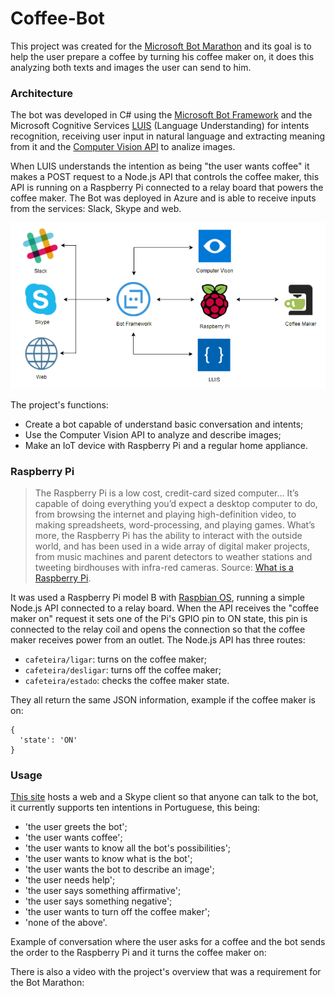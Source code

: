 # Coffee-Bot

This project was created for the [Microsoft Bot Marathon](https://ticapacitacion.com/curso/botspt) and its goal is to help the 
user prepare a coffee by turning his coffee maker on, it does this analyzing both texts and images the user can send to him.

### Architecture
The bot was developed in C# using the [Microsoft Bot Framework](https://dev.botframework.com/) and the Microsoft Cognitive 
Services [LUIS](https://www.luis.ai) (Language Understanding) for intents recognition, receiving user input in natural language 
and extracting meaning from it and the [Computer Vision API](https://azure.microsoft.com/en-ca/services/cognitive-services/computer-vision) to analize images.

When LUIS understands the intention as being "the user wants coffee" it makes a POST request to a Node.js API that controls the 
coffee maker, this API is running on a Raspberry Pi connected to a relay board that powers the coffee maker. The Bot was deployed 
in Azure and is able to receive inputs from the services: Slack, Skype and web.

![Fluxograma](https://raw.githubusercontent.com/v-herzog/coffee-bot/master/docs/fluxograma.png)

The project's functions:
* Create a bot capable of understand basic conversation and intents;
* Use the Computer Vision API to analyze and describe images;
* Make an IoT device with Raspberry Pi and a regular home appliance.

### Raspberry Pi

> The Raspberry Pi is a low cost, credit-card sized computer... It’s capable of doing everything you’d expect a desktop computer to do, from browsing the internet and playing high-definition video, to making spreadsheets, word-processing, and playing games.
What’s more, the Raspberry Pi  has the ability to interact with the outside world, and has been used in a wide array of digital maker projects, from music machines and parent detectors to weather stations and tweeting birdhouses with infra-red cameras. Source: [What is a Raspberry Pi](https://www.raspberrypi.org/help/what-%20is-a-raspberry-pi/).


It was used a Raspberry Pi model B with [Raspbian OS](https://www.raspberrypi.org/downloads/raspbian/), running a simple Node.js API connected to a relay board. When the API receives the "coffee maker on" request it sets one of the Pi's GPIO pin to ON state, this pin is connected to the relay coil and opens the connection so that the coffee maker receives power from an outlet. The Node.js API has three routes:

* `cafeteira/ligar`: turns on the coffee maker;
* `cafeteira/desligar`:  turns off the coffee maker;
* `cafeteira/estado`: checks the coffee maker state.

They all return the same JSON information, example if the coffee maker is on:

```
{
  'state': 'ON'
}
```

### Usage

[This site](http://mycoffeebot.azurewebsites.net/) hosts a web and a Skype client so that anyone can talk to the bot, it currently supports ten intentions in Portuguese, this being:
* 'the user greets the bot';
* 'the user wants coffee';
* 'the user wants to know all the bot's possibilities';
* 'the user wants to know what is the bot';
* 'the user wants the bot to describe an image';
* 'the user needs help';
* 'the user says something affirmative';
* 'the user says something negative';
* 'the user wants to turn off the coffee maker';
* 'none of the above'.

Example of conversation where the user asks for a coffee and the bot sends the order to the Raspberry Pi and it turns the coffee maker on:

There is also a video with the project's overview that was a requirement for the Bot Marathon:
